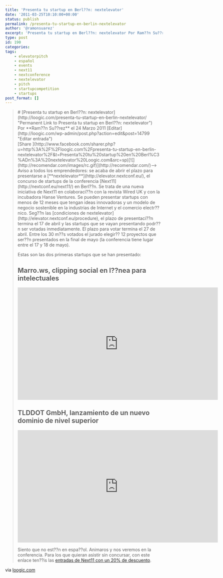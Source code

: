```yaml
---
title: 'Presenta tu startup en Berl??n: nextelevator'
date: '2011-03-25T10:10:00+00:00'
status: publish
permalink: /presenta-tu-startup-en-berlin-nextelevator
author: '@ramonsuarez'
excerpt: 'Presenta tu startup en Berl??n: nextelevator Por Ram??n Su??rez el 24 Marzo 2011 Editar Share --&gt; Aviso a todos los emprendedores: se acaba de abrir el plazo para presentarse a nextelevator, el concurso de startups de la conferencia Next11 en Berl??n....'
type: post
id: 190
categories:
tags:
    - elevatorpitch
    - español
    - events
    - next11
    - nextconference
    - nextelevator
    - pitch
    - startupcompetition
    - startups
post_format: []
---
```

> <div class="entry"># [Presenta tu startup en Berl??n: nextelevator](http://loogic.com/presenta-tu-startup-en-berlin-nextelevator/ "Permanent Link to Presenta tu startup en Berl??n: nextelevator")
> 
> </div><div class="post-content"><span class="post-date" style="float:left;">Por **Ram??n Su??rez** el 24 Marzo 2011 [Editar](http://loogic.com/wp-admin/post.php?action=edit&post=14799 "Editar entrada")</span> [<span class="fb_share_size_Small "><span class="FBConnectButton FBConnectButton_Small" style="cursor:pointer;"><span class="FBConnectButton_Text">Share</span></span><span class="fb_share_count fb_share_no_count fb_share_count_right"><span class="fb_share_count_inner"> </span></span></span>](http://www.facebook.com/sharer.php?u=http%3A%2F%2Floogic.com%2Fpresenta-tu-startup-en-berlin-nextelevator%2F&t=Presenta%20tu%20startup%20en%20Berl%C3%ADn%3A%20nextelevator%20Loogic.com&src=sp)[![](http://recomendar.com/images/rc.gif)](http://recomendar.com/)–&gt;  
> Aviso a todos los emprendedores: se acaba de abrir el plazo para presentarse a [**nextelevator**](http://elevator.nextconf.eu/), el concurso de startups de la conferencia [Next11](http://nextconf.eu/next11/) en Berl??n. Se trata de una nueva iniciativa de Next11 en colaboraci??n con la revista Wired UK y con la incubadora Hanse Ventures. Se pueden presentar startups con menos de 12 meses que tengan ideas innovadoras y un modelo de negocio sostenible en la industrias de Internet y el comercio electr??nico. Seg??n las [condiciones de nextelevator](http://elevator.nextconf.eu/procedure), el plazo de presentaci??n termina el 17 de abril y las startups que se vayan presentando podr??n ser votadas inmediatamente. El plazo para votar termina el 27 de abril. Entre los 30 m??s votados el jurado elegir?? 12 proyectos que ser??n presentados en la final de mayo (la conferencia tiene lugar entre el 17 y 18 de mayo).
> 
> Estas son las dos primeras startups que se han presentado:
> 
> ## Marro.ws, clipping social en l??nea para intelectuales
> 
> <span class="embed-youtube" style="text-align:center; display: block;"><iframe allowfullscreen="true" class="youtube-player" height="360" sandbox="allow-scripts allow-same-origin allow-popups allow-presentation" src="https://www.youtube.com/embed/1VXCLdN6Ku4?version=3&rel=1&showsearch=0&showinfo=1&iv_load_policy=1&fs=1&hl=en-US&autohide=2&wmode=transparent" style="border:0;" width="640"></iframe></span>
> 
> ## TLDDOT GmbH, lanzamiento de un nuevo dominio de nivel superior
> 
> <span class="embed-youtube" style="text-align:center; display: block;"><iframe allowfullscreen="true" class="youtube-player" height="360" sandbox="allow-scripts allow-same-origin allow-popups allow-presentation" src="https://www.youtube.com/embed/zoL6N4E1zsU?version=3&rel=1&showsearch=0&showinfo=1&iv_load_policy=1&fs=1&hl=en-US&autohide=2&wmode=transparent" style="border:0;" width="640"></iframe></span>
> 
> Siento que no est??n en espa??ol. Animaros y nos veremos en la conferencia. Para los que quieran asistir sin concursar, con este enlace ten??is las [entradas de Next11 con un 20% de descuento](http://www.amiando.com/e/duyjej?discountCode=Affiliatediscount).
> 
> </div>

via [loogic.com](http://loogic.com/presenta-tu-startup-en-berlin-nextelevator/)</div></div>
